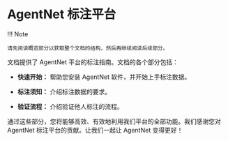 # AgentNet 标注平台

!!! Note

    请先阅读概览部分以获取整个文档的结构，然后再继续阅读后续部分。

文档提供了 AgentNet 平台的标注指南。文档的各个部分包括：

- **快速开始：** 帮助您安装 AgentNet 软件，并开始上手标注数据。

- **标注须知：** 介绍标注数据的要求。

- **验证流程：** 介绍验证他人标注的流程。

通过这些部分，您将能够高效、有效地利用我们平台的全部功能。我们感谢您对 AgentNet 标注平台的贡献。让我们一起让 AgentNet 变得更好！
